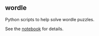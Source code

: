 ## wordle

Python scripts to help solve wordle puzzles.

See the [notebook](wordle_solver_example.ipynb) for details.